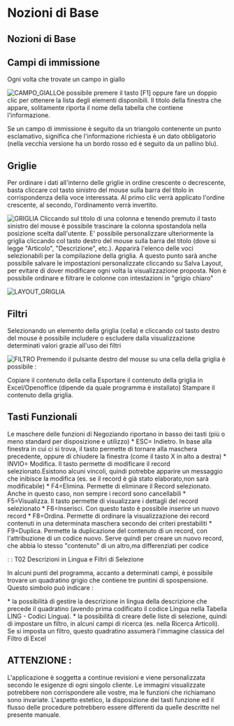 # Nozioni di Base

## Nozioni di Base

## Campi di immissione

Ogni volta che trovate un campo in giallo

![CAMPO_GIALLO](http://doc.smeup.com/immagini/MBDOC_OPE-NGBASE_01/CAMPO_GIALLO.png)è possibile premere il tasto [F1] oppure fare un doppio clic per ottenere la lista degli elementi disponibili. Il titolo della finestra che appare, solitamente riporta il nome della tabella che contiene l'informazione.

Se un campo di immissione è seguito da un triangolo contenente un punto esclamativo, significa che l'informazione richiesta è un dato obbligatorio (nella vecchia versione ha un bordo rosso ed è seguito da un pallino blu).

## Griglie

Per ordinare i dati all'interno delle griglie in ordine crescente o decrescente, basta cliccare col tasto sinistro del mouse sulla barra del titolo in corrispondenza della voce interessata. Al primo clic verrà applicato l'ordine crescente, al secondo, l'ordinamento verrà invertito.

![GRIGLIA](http://doc.smeup.com/immagini/MBDOC_OPE-NGBASE_01/GRIGLIA.png)
Cliccando sul titolo di una colonna e tenendo premuto il tasto sinistro del mouse è possibile trascinare la colonna spostandola nella posizione scelta dall'utente. E' possibile personalizzare ulteriormente la griglia cliccando col tasto destro del mouse sulla barra del titolo (dove si legge "Articolo", "Descrizione", etc.). Apparirà l'elenco delle voci selezionabili per la compilazione della griglia.
A questo punto sarà anche possibile salvare le impostazioni personalizzate cliccando su Salva Layout, per evitare di dover modificare ogni volta la visualizzazione proposta.
Non è possibile ordinare e filtrare le colonne con intestazioni in "grigio chiaro"

![LAYOUT_GRIGLIA](http://doc.smeup.com/immagini/MBDOC_OPE-NGBASE_01/LAYOUT_GRIGLIA.png)
## Filtri

Selezionando un elemento della griglia (cella) e cliccando col tasto destro del mouse è possibile includere o escludere dalla visualizzazione determinati valori grazie all'uso dei filtri

![FILTRO](http://doc.smeup.com/immagini/MBDOC_OPE-NGBASE_01/FILTRO.png)
Premendo il pulsante destro del mouse su una cella della griglia è possibile : 

Copiare il contenuto della cella
Esportare il contenuto della griglia in Excel/Openoffice (dipende da quale programma è installato)
Stampare il contenuto della griglia.

## Tasti Funzionali

Le maschere delle funzioni di Negoziando riportano in basso dei tasti (più o meno standard per disposizione e utilizzo)
 \* ESC= Indietro. In base alla finestra in cui ci si trova, il tasto permette di tornare alla maschera precedente, oppure di chiudere la finestra (come il tasto X in alto a destra)
 \* INVIO= Modifica. Il tasto permette di modificare il record selezionato.Esistono alcuni vincoli, quindi potrebbe apparire un messaggio che inibisce la modifica (es. se il record è già stato elaborato,non sarà modificabile)
 \* F4=Elimina. Permette di eliminare il Record selezionato. Anche in questo caso, non sempre i record sono cancellabili
 \* F5=Visualizza. Il tasto permette di visualizzare i dettagli del record selezionato
 \* F6=Inserisci. Con questo tasto è possibile inserire un nuovo record
 \* F8=Ordina. Permette di ordinare la visualizzazione dei record contenuti in una determinata maschera secondo dei criteri prestabiliti
 \* F9=Duplica. Permette la duplicazione del contenuto di un record, con l'attribuzione di un codice nuovo. Serve quindi per creare un nuovo record, che abbia lo stesso "contenuto" di un altro,ma differenziati per codice

 :  :  T02 Descrizioni in Lingua e Filtri di Selezione

In alcuni punti del programma, accanto a determinati campi, è possibile trovare un quadratino grigio che contiene tre puntini di spospensione. Questo simbolo può indicare : 

 \* la possibilità di gestire la descrizione in lingua della descrizione che precede il quadratino (avendo prima codificato il codice Lingua nella Tabella LING - Codici Lingua).
 \* la possibilità di creare delle liste di selezione, quindi di impostare un filtro, in alcuni campi di ricerca (es. nella Ricerca Articoli). Se si imposta un filtro, questo quadratino assumerà l'immagine classica del Filtro di Excel

## ATTENZIONE : 
L'applicazione è soggetta a continue revisioni e viene personalizzata secondo le esigenze di ogni singolo cliente. Le immagini visualizzate potrebbere non corrispondere alle vostre, ma le funzioni che richiamano sono invariate. L'aspetto estetico, la disposizione dei tasti funzione ed il flusso delle procedure potrebbero essere differenti da quelle descritte nel presente manuale.

